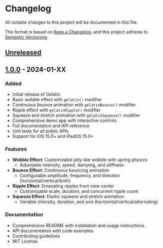 # Changelog

All notable changes to this project will be documented in this file.

The format is based on [Keep a Changelog](https://keepachangelog.com/en/1.0.0/),
and this project adheres to [Semantic Versioning](https://semver.org/spec/v2.0.0.html).

## [Unreleased]

## [1.0.0] - 2024-01-XX

### Added
- Initial release of Gelatin
- Basic wobble effect with `gelatin()` modifier
- Continuous bounce animation with `gelatinBounce()` modifier
- Ripple effect with `gelatinRipple()` modifier
- Squeeze and stretch animation with `gelatinSqueeze()` modifier
- Comprehensive demo app with interactive controls
- Full documentation and API reference
- Unit tests for all public APIs
- Support for iOS 15.0+ and iPadOS 15.0+

### Features
- **Wobble Effect**: Customizable jelly-like wobble with spring physics
  - Adjustable intensity, speed, damping, and stiffness
- **Bounce Effect**: Continuous bouncing animation
  - Configurable amplitude, frequency, and direction (horizontal/vertical/both)
- **Ripple Effect**: Emanating ripples from view center
  - Customizable scale, duration, and concurrent ripple count
- **Squeeze Effect**: Elastic squeeze and stretch animation
  - Variable intensity, duration, and axis (horizontal/vertical/alternating)

### Documentation
- Comprehensive README with installation and usage instructions
- API documentation with code examples
- Contributing guidelines
- MIT License

[Unreleased]: https://github.com/yourusername/Gelatin/compare/v1.0.0...HEAD
[1.0.0]: https://github.com/yourusername/Gelatin/releases/tag/v1.0.0 